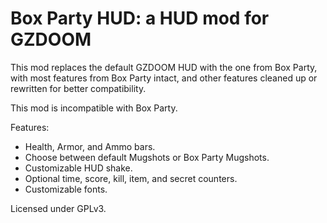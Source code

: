 # Box Party HUD: a HUD mod for GZDOOM

This mod replaces the default GZDOOM HUD with the one from Box Party, with most features from Box Party intact, and other features cleaned up or rewritten for better compatibility.

This mod is incompatible with Box Party.

Features:
- Health, Armor, and Ammo bars.
- Choose between default Mugshots or Box Party Mugshots.
- Customizable HUD shake.
- Optional time, score, kill, item, and secret counters.
- Customizable fonts.

Licensed under GPLv3.

